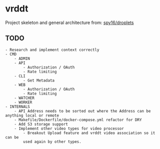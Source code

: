 # vrddt

Project skeleton and general architecture from: [spy16/droplets](https://github.com/spy16/droplets)

## TODO

    - Research and implement context correctly
    - CMD
        - ADMIN
        - API
            - Authorization / OAuth
            - Rate limiting
        - CLI
            - Get Metadata
        - WEB
            - Authorization / OAuth
            - Rate limiting
        - WATCHER
        - WORKER
    - INTERNALS
        - API Address needs to be sorted out where the Address can be anything local or remote
        - Makefile/Dockerfile/docker-compose.yml refactor for DRY
        - Add S3 storage support
        - Implement other video types for video processor
            - Breakout Upload feature and vrddt video association so it can be
            used again by other types.
